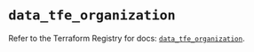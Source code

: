 # `data_tfe_organization`

Refer to the Terraform Registry for docs: [`data_tfe_organization`](https://registry.terraform.io/providers/hashicorp/tfe/0.64.0/docs/data-sources/organization).
